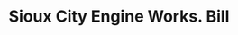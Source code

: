 ---
doi: 10.7916/D8281KJ0
date_other: '1892'
date_other_textual: '1892'
form: printed ephemera
genre:
- Invoices
name:
- Sioux City Engine Works
object_in_context_url: https://biggert.cul.columbia.edu/items/view/ave_biggert_00143
subject_hierarchical_geographic:
- Sioux City, Iowa, United States
subject_name:
- Sioux City Engine Works
title: Sioux City Engine Works. Bill
sort_title: Sioux City Engine Works. Bill
call_number: ave_biggert_00143
coordinates:
- 42.49805555555556,-96.39555555555556
pid: ave_biggert_00143
identifiers: ave_biggert_00143
thumbnail: https://derivativo-1.library.columbia.edu/iiif/2/ldpd:343025/full/!256,256/0/native.jpg
permalink: /biggert/ave_biggert_00143/
layout: iiif-image-page
---